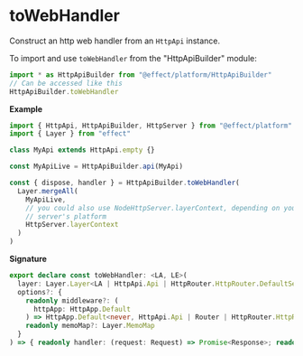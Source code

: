 # toWebHandler

Construct an http web handler from an `HttpApi` instance.

To import and use `toWebHandler` from the "HttpApiBuilder" module:

```ts
import * as HttpApiBuilder from "@effect/platform/HttpApiBuilder"
// Can be accessed like this
HttpApiBuilder.toWebHandler
```

**Example**

```ts
import { HttpApi, HttpApiBuilder, HttpServer } from "@effect/platform"
import { Layer } from "effect"

class MyApi extends HttpApi.empty {}

const MyApiLive = HttpApiBuilder.api(MyApi)

const { dispose, handler } = HttpApiBuilder.toWebHandler(
  Layer.mergeAll(
    MyApiLive,
    // you could also use NodeHttpServer.layerContext, depending on your
    // server's platform
    HttpServer.layerContext
  )
)
```

**Signature**

```ts
export declare const toWebHandler: <LA, LE>(
  layer: Layer.Layer<LA | HttpApi.Api | HttpRouter.HttpRouter.DefaultServices, LE>,
  options?: {
    readonly middleware?: (
      httpApp: HttpApp.Default
    ) => HttpApp.Default<never, HttpApi.Api | Router | HttpRouter.HttpRouter.DefaultServices>
    readonly memoMap?: Layer.MemoMap
  }
) => { readonly handler: (request: Request) => Promise<Response>; readonly dispose: () => Promise<void> }
```
